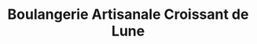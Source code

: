 ---
title: "Boulangerie Artisanale Croissant de Lune"
url: /levis/boulangerie-artisanale-croissant-de-lune/
shop: Bäckerei
---